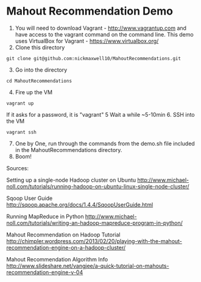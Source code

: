 Mahout Recommendation Demo
==============
  
1.  You will need to download Vagrant - http://www.vagrantup.com and have access to the vagrant command on the command line. 
	This demo uses VirtualBox for Vagrant - https://www.virtualbox.org/ 
2.  Clone this directory 
```
git clone git@github.com:nickmaxwell10/MahoutRecommendations.git
```
3.  Go into the directory
```
cd MahoutRecommendations
```
4.  Fire up the VM
```
vagrant up
```
If it asks for a password, it is "vagrant"
5   Wait a while ~5-10min
6.  SSH into the VM
```
vagrant ssh
```
7.  One by One, run through the commands from the demo.sh file included in the MahoutRecommendations directory.
8.  Boom!



Sources:

Setting up a single-node Hadoop cluster on Ubuntu
http://www.michael-noll.com/tutorials/running-hadoop-on-ubuntu-linux-single-node-cluster/

Sqoop User Guide
http://sqoop.apache.org/docs/1.4.4/SqoopUserGuide.html

Running MapReduce in Python
http://www.michael-noll.com/tutorials/writing-an-hadoop-mapreduce-program-in-python/

Mahout Recommendation on Hadoop Tutorial 
http://chimpler.wordpress.com/2013/02/20/playing-with-the-mahout-recommendation-engine-on-a-hadoop-cluster/

Mahout Recommendation Algorithm Info
http://www.slideshare.net/vangjee/a-quick-tutorial-on-mahouts-recommendation-engine-v-04




